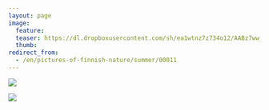 ```yaml
---
layout: page
image:
  feature:
  teaser: https://dl.dropboxusercontent.com/sh/ea1wtnz7z734o12/AABz7ww_zA5xmND8KL-4w9hia/luontokuvat/kes%C3%A4/2/DSC11671-245px.jpg
  thumb:
redirect_from:
  - /en/pictures-of-finnish-nature/summer/00011
---
```


[![](https://dl.dropboxusercontent.com/sh/ea1wtnz7z734o12/AADtoUvlBNuPBLrU3vO6IS6Ra/luontokuvat/kes%C3%A4/2/DSC11671-800px.jpg)](https://dl.dropboxusercontent.com/sh/ea1wtnz7z734o12/AADGGLODOMJejoBrewFs63S2a/luontokuvat/kes%C3%A4/2/DSC11671.jpg)

[![](https://dl.dropboxusercontent.com/sh/ea1wtnz7z734o12/AACHztzkt0TPdLrNfdP71dzha/luontokuvat/kes%C3%A4/2/DSC11678-800px.jpg)](https://dl.dropboxusercontent.com/sh/ea1wtnz7z734o12/AACAnIAe0_abu9zH2zSq752Pa/luontokuvat/kes%C3%A4/2/DSC11678.jpg)
